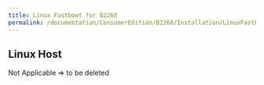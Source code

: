 ```yaml
---
title: Linux Fastboot for B2260
permalink: /documentation/ConsumerEdition/B2260/Installation/LinuxFastboot.md.html
---
```

## Linux Host
 Not Applicable => to be deleted
